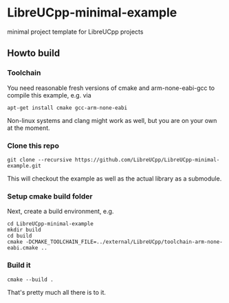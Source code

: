 # LibreUCpp-minimal-example
minimal project template for LibreUCpp projects

## Howto build

### Toolchain

You need reasonable fresh versions of cmake and arm-none-eabi-gcc to compile this example, e.g. via 

```
apt-get install cmake gcc-arm-none-eabi
```

Non-linux systems and clang might work as well, but you are on your own at the moment.


### Clone this repo

```
git clone --recursive https://github.com/LibreUCpp/LibreUCpp-minimal-example.git
```
This will checkout the example as well as the actual library as a submodule.


### Setup cmake build folder

Next, create a build environment, e.g.
```
cd LibreUCpp-minimal-example
mkdir build
cd build
cmake -DCMAKE_TOOLCHAIN_FILE=../external/LibreUCpp/toolchain-arm-none-eabi.cmake ..
```

### Build it
```
cmake --build .
```

That's pretty much all there is to it.
